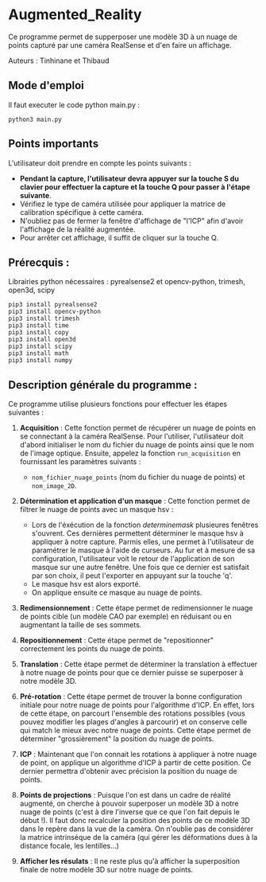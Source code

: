 # Augmented_Reality

Ce programme permet de supperposer une modèle 3D à un nuage de points capturé par une caméra RealSense et d'en faire un affichage.

Auteurs : Tinhinane et Thibaud

## Mode d'emploi 

Il faut executer le code python main.py :
```console
python3 main.py
```
## Points importants
L'utilisateur doit prendre en compte les points suivants :

- **Pendant la capture, l'utilisateur devra appuyer sur la touche S du clavier pour effectuer la capture et la touche Q pour passer à l'étape suivante**.
- Vérifiez le type de caméra utilisée pour appliquer la matrice de calibration spécifique à cette caméra.
- N'oubliez pas de fermer la fenêtre d'affichage de "l'ICP" afin d'avoir l'affichage de la réalité augmentée.
- Pour arrêter cet affichage, il suffit de cliquer sur la touche Q.

    
## Prérecquis :
Librairies python nécessaires : pyrealsense2 et opencv-python, trimesh, open3d, scipy
```console
pip3 install pyrealsense2
pip3 install opencv-python
pip3 install trimesh
pip3 install time
pip3 install copy
pip3 install open3d
pip3 install scipy
pip3 install math
pip3 install numpy
```

## Description générale du programme :

Ce programme utilise plusieurs fonctions pour effectuer les étapes suivantes :

1. **Acquisition** : Cette fonction permet de récupérer un nuage de points en se connectant à la caméra RealSense. Pour l'utiliser, l'utilisateur doit d'abord initialiser le nom du fichier du nuage de points ainsi que le nom de l'image optique. Ensuite, appelez la fonction `run_acquisition` en fournissant les paramètres suivants :
    - `nom_fichier_nuage_points` (nom du fichier du nuage de points) et `nom_image_2D`.

1. **Détermination et application d'un masque** : Cette fonction permet de filtrer le nuage de points avec un masque hsv :
    - Lors de l'éxécution de la fonction *determinemask* plusieures fenêtres s'ouvrent. Ces dernières permettent déterminer le masque hsv à appliquer à notre capture. Parmis elles, une permet à l'utilisateur de paramétrer le masque à l'aide de curseurs. Au fur et à mesure de sa configuration, l'utilisateur voit le retour de l'application de son masque sur une autre fenêtre. Une fois que ce dernier est satisfait par son choix, il peut l'exporter en appuyant sur la touche 'q'.
    - Le masque hsv est alors exporté.
    - On applique ensuite ce masque au nuage de points.

1. **Redimensionnement** : Cette étape permet de redimensionner le nuage de points cible (un modèle CAO par exemple) en réduisant ou en augmentant la taille de ses sommets.

1. **Repositionnement** : Cette étape permet de "repositionner" correctement les points du nuage de points.

1. **Translation** : Cette étape permet de déterminer la translation à effectuer à notre nuage de points pour que ce dernier puisse se superposer à notre modèle 3D.

1. **Pré-rotation** : Cette étape permet de trouver la bonne configuration initiale pour notre nuage de points pour l'algorithme d'ICP. En effet, lors de cette étape, on parcourt l'ensemble des rotations possibles (vous pouvez modifier les plages d'angles à parcourir) et on conserve celle qui match le mieux avec notre nuage de points. Cette étape permet de déterminer "grossièrement" la position du nuage de points.

1. **ICP** : Maintenant que l'on connait les rotations à appliquer à notre nuage de point, on applique un algorithme d'ICP à partir de cette position. Ce dernier permettra d'obtenir avec précision la position du nuage de points.

1. **Points de projections** : Puisque l'on est dans un cadre de réalité augmenté, on cherche à pouvoir superposer un modèle 3D à notre nuage de points (c'est à dire l'inverse que ce que l'on fait depuis le début !). Il faut donc recalculer la position des points de ce modèle 3D dans le repère dans la vue de la camèra. On n'oublie pas de considérer la matrice intrinséque de la caméra (qui gérer les déformations dues à la distance focale, les lentilles...)

1. **Afficher les résulats** : Il ne reste plus qu'à afficher la superposition finale de notre modèle 3D sur notre nuage de points.

